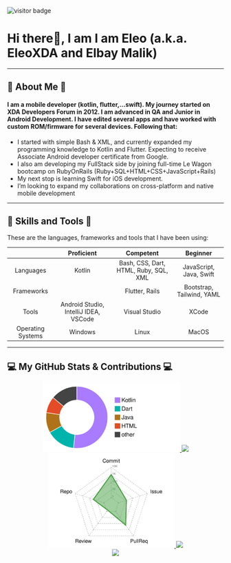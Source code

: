 ![visitor badge](https://visitor-badge.glitch.me/badge?page_id=EleoXDA.visitor-badge&left_color=red&right_color=green&left_text=Number%20of%20Visitors)
# Hi there👋, I am I am Eleo (a.k.a. EleoXDA and Elbay Malik)
  
---
## :information_desk_person:  About Me  :information_desk_person:
#### I am a mobile developer (kotlin, flutter,...swift). My journey started on XDA Developers Forum in 2012. I am advanced in QA and Junior in Android Development. I have edited several apps and have worked with custom ROM/firmware for several devices. Following that:

- I started with simple Bash & XML, and currently expanded my programming knowledge to Kotlin and Flutter. Expecting to receive Associate Android developer certificate from Google.
- I also am developing my FullStack side by joining full-time Le Wagon bootcamp on RubyOnRails (Ruby+SQL+HTML+CSS+JavaScript+Rails)
- My next stop is learning Swift for iOS development.
- I’m looking to expand my collaborations on cross-platform and native mobile development

---

## :wrench:  Skills and Tools  :wrench:

These are the languages, frameworks and tools that I have been using:  


| | Proficient | Competent | Beginner |
| :-: | :-: | :-: | :-: |
| Languages | Kotlin | Bash, CSS, Dart, HTML, Ruby, SQL, XML | JavaScript, Java, Swift |
| Frameworks | | Flutter, Rails | Bootstrap, Tailwind, YAML |
| Tools | Android Studio, IntelliJ IDEA, VSCode | Visual Studio | XCode |
| Operating Systems | Windows | Linux | MacOS |
---

## :computer:  My GitHub Stats & Contributions  :computer:

<div align="center">
  <a href="#">
    <img height="160em" src="profile-3d-contrib/pie_lang_only.svg"/>
    <img height="180em" src="https://github-readme-stats.vercel.app/api?username=EleoXDA&count_private=true&show_icons=false&theme=vue&hide_rank=true&include_all_commits=false&hide_title=false"/>
</div>
<div align="center" margin->
  <a href="#">
    <img height="220em" src="profile-3d-contrib/radar_contrib_only.svg"/>
    <img height="180em" src="https://github-readme-streak-stats.herokuapp.com/?user=EleoXDA&theme=white"/>
</div>
<div align="center">
  <a href="#">
  <img width="1000em" src="https://activity-graph.herokuapp.com/graph?username=EleoXDA&bg_color=ffffff&color=000000&line=4c9d9e&point=ff0000&area=true&hide_border=true&hide_title=true"/>
</div>
